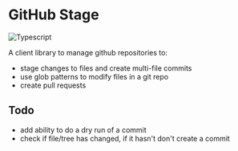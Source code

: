 # GitHub Stage
![Typescript](https://github.com/ukayani/repoman/workflows/Typescript/badge.svg?branch=master)

A client library to manage github repositories to:
- stage changes to files and create multi-file commits
- use glob patterns to modify files in a git repo
- create pull requests

## Todo
- add ability to do a dry run of a commit
- check if file/tree has changed, if it hasn't don't create a commit
